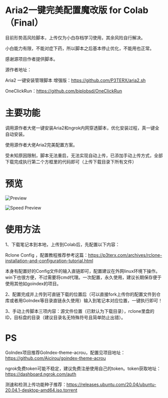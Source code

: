 # Aria2一键完美配置魔改版 for Colab（Final）

目前形势高风险脚本，上传仅为小白存档学习使用，其余风险自行解决。

小白能力有限，不能对症下药，所以脚本之后基本停止优化，不能用也正常。

感谢源项目作者提供脚本。


源作者地址：

Aria2 一键安装管理脚本 增强版：https://github.com/P3TERX/aria2.sh

OneClickRun：https://github.com/biplobsd/OneClickRun


# 主要功能

调用源作者大佬一键安装Aria2和ngrok内网穿透脚本，优化安装过程，真一键全自动安装。

使用源作者大佬Aria2完美配置方案。

受未知原因限制，脚本无法重启，无法实现自动上传，已添加手动上传方式，全部下载完成执行第二个方框里的代码即可（上传下载目录下所有文件）


# 预览

![Preview](https://github.com/hmglife/aria2-colab/raw/master/Preview.png)

![Speed Preview](https://github.com/hmglife/aria2-colab/raw/master/Speed%20Preview.png)


# 使用方法

1、下载笔记本到本地，上传到Colab后，先配置以下内容：

Rclone Config ，配置教程推荐参考这篇：https://p3terx.com/archives/rclone-installation-and-configuration-tutorial.html

本身有配置好的Config文件的输入直链即可，配置建议在外网linux环境下操作。win下也很方便，不过需要将cmd代理。一次配置，永久使用，建议长期保存便于使用其他如goindex的项目。

2、配置完成并上传到可直链下载的位置后（可以直接fork上传你的配置文件到仓库或者用GoIndex等目录直链永久使用）输入到笔记本对应位置，一键执行即可！

3、手动上传脚本三项内容：源文件位置（已默认为下载目录），rclone里盘的ID，目标盘的目录（建议目录名无特殊符号且简单防止出错）。


# PS

GoIndex项目推荐GoIndex-theme-acrou，配置见项目地址：https://github.com/Aicirou/goindex-theme-acrou

ngrok免费token可能不稳定，建议免费注册使用自己的token。token获取地址：https://dashboard.ngrok.com/auth

测速和检测上传功能种子推荐：https://releases.ubuntu.com/20.04/ubuntu-20.04.1-desktop-amd64.iso.torrent
